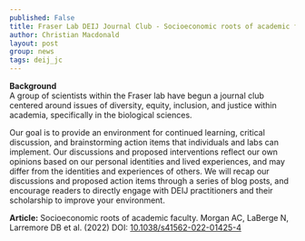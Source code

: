 ```yaml
---
published: False
title: Fraser Lab DEIJ Journal Club - Socioeconomic roots of academic faculty
author: Christian Macdonald
layout: post
group: news
tags: deij_jc
---
```

**Background**
<br>
A group of scientists within the Fraser lab have begun a journal club centered around issues of diversity, equity, inclusion, and justice within academia, specifically in the biological sciences.

Our goal is to provide an environment for continued learning, critical discussion, and brainstorming action items that individuals and labs can implement. Our discussions and proposed interventions reflect our own opinions based on our personal identities and lived experiences, and may differ from the identities and experiences of others. We will recap our discussions and proposed action items through a series of blog posts, and encourage readers to directly engage with DEIJ practitioners and their scholarship to improve your environment.


**Article:** Socioeconomic roots of academic faculty. Morgan AC, LaBerge N, Larremore DB et al. (2022) DOI: [10.1038/s41562-022-01425-4](https://www.nature.com/articles/s41562-022-01425-4)


<!-- **Summary:**


**Key Points:**


**Open Questions:**
- What interventions are needed to protect learners from retaliation if they participate in open peer review?
- What role, if any, does the editor have in filtering and sanctioning peer review comments?
- How do we reward reviewers for their service?
- How do we shift peer review from being journal-specific to manuscript-specific?


**Proposed Action Items:** -->

